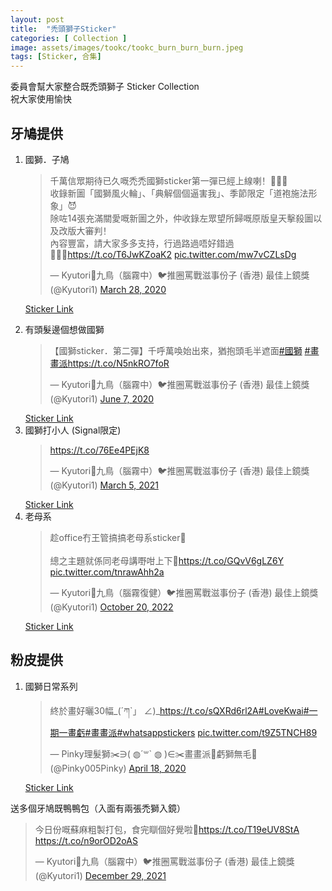 ```yaml
---
layout: post
title:  "禿頭獅子Sticker"
categories: [ Collection ]
image: assets/images/tookc/tookc_burn_burn_burn.jpeg
tags: [Sticker, 合集]
---
```

委員會幫大家整合既禿頭獅子 Sticker Collection<br> 
祝大家使用愉快


## 牙鳩提供<br>
<ol>

<li>國獅．子鳩
<blockquote class="twitter-tweet"><p lang="zh" dir="ltr">千萬信眾期待已久嘅禿禿國獅sticker第一彈已經上線喇！🎉🎉🎉<br>收錄新圖「國獅風火輪」、「典解個個逼害我」、季節限定「道袍施法形象」😈<br>除咗14張充滿關愛嘅新圖之外，仲收錄左眾望所歸嘅原版皇天擊殺圖以及改版大審判！<br>內容豐富，請大家多多支持，行過路過唔好錯過🙇🏿‍♀️<a href="https://t.co/T6JwKZoaK2">https://t.co/T6JwKZoaK2</a> <a href="https://t.co/mw7vCZLsDg">pic.twitter.com/mw7vCZLsDg</a></p>&mdash; Kyutori🔸九鳥（腦霧中）🐦推圈罵戰滋事份子 (香港) 最佳上鏡獎 (@Kyutori1) <a href="https://twitter.com/Kyutori1/status/1243888363049910273?ref_src=twsrc%5Etfw">March 28, 2020</a></blockquote> <script async src="https://platform.twitter.com/widgets.js" charset="utf-8"></script>

<a href="https://whatsticker.online/p/272355iXAFFrt/HK/zh">Sticker Link</a>
</li>

<li>有頭髮邊個想做國獅<br>
<blockquote class="twitter-tweet"><p lang="zh" dir="ltr">【國獅sticker．第二彈】千呼萬喚始出來，猶抱頭毛半遮面<a href="https://twitter.com/hashtag/%E5%9C%8B%E7%8D%85?src=hash&amp;ref_src=twsrc%5Etfw">#國獅</a> <a href="https://twitter.com/hashtag/%E7%95%AB%E7%95%AB%E6%B4%BE?src=hash&amp;ref_src=twsrc%5Etfw">#畫畫派</a><a href="https://t.co/N5nkRO7foR">https://t.co/N5nkRO7foR</a></p>&mdash; Kyutori🔸九鳥（腦霧中）🐦推圈罵戰滋事份子 (香港) 最佳上鏡獎 (@Kyutori1) <a href="https://twitter.com/Kyutori1/status/1269527413790093313?ref_src=twsrc%5Etfw">June 7, 2020</a></blockquote> <script async src="https://platform.twitter.com/widgets.js" charset="utf-8"></script>
<a href="https://whatsticker.online/p/291742s722KC1/HK/zh">Sticker Link</a>
</li>


<li>國獅打小人 (Signal限定)
<blockquote class="twitter-tweet"><p lang="qme" dir="ltr"><a href="https://t.co/76Ee4PEjK8">https://t.co/76Ee4PEjK8</a></p>&mdash; Kyutori🔸九鳥（腦霧中）🐦推圈罵戰滋事份子 (香港) 最佳上鏡獎 (@Kyutori1) <a href="https://twitter.com/Kyutori1/status/1367719797388021762?ref_src=twsrc%5Etfw">March 5, 2021</a></blockquote> <script async src="https://platform.twitter.com/widgets.js" charset="utf-8"></script>
<a href="https://signal.art/addstickers/#pack_id=e02a7ca1b0a22e7fcb288faffa77b961&pack_key=feeaf7f3ba5cb6bac0d2587346a2f81adfe9cf98563f5b68bb7ecee32769df97">Sticker Link</a>

</li>

<li>老母系<br>
<blockquote class="twitter-tweet"><p lang="zh" dir="ltr">趁office冇王管搞搞老母系sticker🤪<br><br>總之主題就係同老母講嘢咁上下🤪<a href="https://t.co/GQvV6gLZ6Y">https://t.co/GQvV6gLZ6Y</a> <a href="https://t.co/tnrawAhh2a">pic.twitter.com/tnrawAhh2a</a></p>&mdash; Kyutori🔸九鳥（腦霧復健）🐦推圈罵戰滋事份子 (香港) 最佳上鏡獎 (@Kyutori1) <a href="https://twitter.com/Kyutori1/status/1583027791167377408?ref_src=twsrc%5Etfw">October 20, 2022</a></blockquote> <script async src="https://platform.twitter.com/widgets.js" charset="utf-8"></script>

<a href="https://whatsticker.online/p/630626vKT5sDW/HK/zh">Sticker Link</a>
</li>
</ol>

## 粉皮提供
<ol>
<li>國獅日常系列
<blockquote class="twitter-tweet"><p lang="zh" dir="ltr">終於畫好曬30幅_(´ཀ`」 ∠)_<a href="https://t.co/sQXRd6rl2A">https://t.co/sQXRd6rl2A</a><a href="https://twitter.com/hashtag/LoveKwai?src=hash&amp;ref_src=twsrc%5Etfw">#LoveKwai</a><a href="https://twitter.com/hashtag/%E4%B8%80%E6%9C%9F%E4%B8%80%E7%95%AB%E8%99%A7?src=hash&amp;ref_src=twsrc%5Etfw">#一期一畫虧</a><a href="https://twitter.com/hashtag/%E7%95%AB%E7%95%AB%E6%B4%BE?src=hash&amp;ref_src=twsrc%5Etfw">#畫畫派</a><a href="https://twitter.com/hashtag/whatsappstickers?src=hash&amp;ref_src=twsrc%5Etfw">#whatsappstickers</a> <a href="https://t.co/t9Z5TNCH89">pic.twitter.com/t9Z5TNCH89</a></p>&mdash; Pinky理髮獅✂️∋( ◍´꒳` ◍ )∈✂️畫畫派🎨虧獅無毛🦁 (@Pinky005Pinky) <a href="https://twitter.com/Pinky005Pinky/status/1251437033156833284?ref_src=twsrc%5Etfw">April 18, 2020</a></blockquote> <script async src="https://platform.twitter.com/widgets.js" charset="utf-8"></script>
<a href="https://whatsticker.online/p/278795CVY8GmM/HK/zh">Sticker Link</a>

</li>
</ol>


送多個牙鳩既鴨鴨包（入面有兩張禿獅入鏡）
<blockquote class="twitter-tweet"><p lang="zh" dir="ltr">今日份嘅蘇麻粗製打包，食完瞓個好覺啦🥴<a href="https://t.co/T19eUV8StA">https://t.co/T19eUV8StA</a> <a href="https://t.co/n9orOD2oAS">https://t.co/n9orOD2oAS</a></p>&mdash; Kyutori🔸九鳥（腦霧中）🐦推圈罵戰滋事份子 (香港) 最佳上鏡獎 (@Kyutori1) <a href="https://twitter.com/Kyutori1/status/1476203531811971074?ref_src=twsrc%5Etfw">December 29, 2021</a></blockquote> <script async src="https://platform.twitter.com/widgets.js" charset="utf-8"></script>